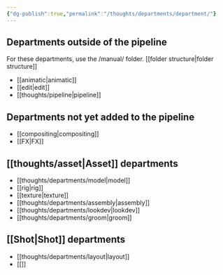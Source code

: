```yaml
---
{"dg-publish":true,"permalink":"/thoughts/departments/department/"}
---
```


## Departments outside of the pipeline
For these departments, use the /manual/ folder. [[folder structure\|folder structure]]
- [[animatic\|animatic]]
- [[edit\|edit]]
- [[thoughts/pipeline\|pipeline]]
## Departments not yet added to the pipeline
- [[compositing\|compositing]]
- [[FX\|FX]]
## [[thoughts/asset\|Asset]] departments
- [[thoughts/departments/model\|model]]
- [[rig\|rig]]
- [[texture\|texture]]
- [[thoughts/departments/assembly\|assembly]]
- [[thoughts/departments/lookdev\|lookdev]]
- [[thoughts/departments/groom\|groom]]
## [[Shot\|Shot]] departments
- [[thoughts/departments/layout\|layout]]
- [[]]